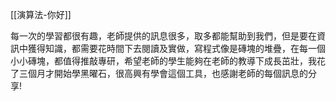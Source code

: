 [[演算法-你好]]

每一次的學習都很有趣，老師提供的訊息很多，取多都能幫助到我們，但是要在資訊中獲得知識，都需要花時間下去閱讀及實做，寫程式像是磚塊的堆疊，在每一個小小磚塊，都值得推敲專研，希望老師的學生能夠在老師的教導下成長茁壯，我花了三個月才開始學黑曜石，很高興有學會這個工具，也感謝老師的每個訊息的分享!